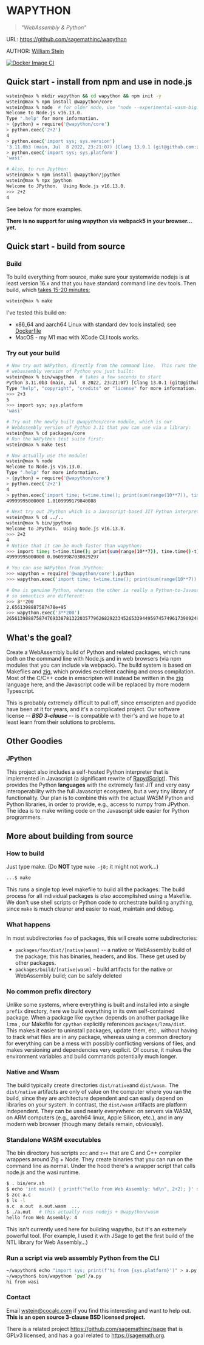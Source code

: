 # WAPYTHON

> _"WebAssembly & Python"_

URL: https://github.com/sagemathinc/wapython 

AUTHOR:  [William Stein](https://github.com/williamstein/)

[![Docker Image CI](https://github.com/sagemathinc/wapython/actions/workflows/docker-image.yml/badge.svg)](https://github.com/sagemathinc/wapython/actions/workflows/docker-image.yml)

## Quick start \- install from npm and use in node.js

```sh
wstein@max % mkdir wapython && cd wapython && npm init -y
wstein@max % npm install @wapython/core
wstein@max % node  # for older node, use "node --experimental-wasm-bigint"
Welcome to Node.js v16.13.0.
Type ".help" for more information.
> {python} = require('@wapython/core')
> python.exec('2+2')
4
> python.exec('import sys; sys.version')
'3.11.0b3 (main, Jul  8 2022, 23:21:07) [Clang 13.0.1 (git@github.com:ziglang/zig-bootstrap.git 81f0e6c5b902ead84753490d'
> python.exec('import sys; sys.platform')
'wasi'

# Also, to run Jpython:
wstein@max % npm install @wapython/jpython
wstein@max % npx jpython
Welcome to JPython.  Using Node.js v16.13.0. 
>>> 2+2
4
```

See below for more examples.

**There is no support for using wapython via webpack5 in your browser... yet.**

## Quick start - build from source

### Build

To build everything from source, make sure your systemwide nodejs is at least version 16.x and that you have standard command line dev tools.  Then build, which [takes 15\-20 minutes:](https://github.com/sagemathinc/wapython/actions) 

```sh
wstein@max % make
```

I've tested this build on:

- x86\_64 and aarch64 Linux with standard dev tools installed; see [Dockerfile](./Dockerfile) 
- MacOS \- my M1 mac with XCode CLI tools works.

### Try out your build

```sh
# Now try out WAPython, directly from the command line.  This runs the
# webassembly version of Python you just built:
wstein@max % bin/wapython  # takes a few seconds to start
Python 3.11.0b3 (main, Jul  8 2022, 23:21:07) [Clang 13.0.1 (git@github.com:ziglang/zig-bootstrap.git 81f0e6c5b902ead84753490d on wasi
Type "help", "copyright", "credits" or "license" for more information.
>>> 2+3
5
>>> import sys; sys.platform
'wasi'

# Try out the newly built @wapython/core module, which is our
# WebAssembly version of Python 3.11 that you can use via a library:
wstein@max % cd packages/core
# Run the WAPython test suite first:
wstein@max % make test

# Now actually use the module:
wstein@max % node
Welcome to Node.js v16.13.0.
Type ".help" for more information.
> {python} = require('@wapython/core')
> python.exec('2+2')
4
> python.exec('import time; t=time.time(); print(sum(range(10**7)), time.time()-t)')
49999995000000 1.0109999179840088

# Next try out JPython which is a Javascript-based JIT Python interpreter:
wstein@max % cd ../..
wstein@max % bin/jpython
Welcome to JPython.  Using Node.js v16.13.0.  
>>> 2+2
4
# Notice that it can be much faster than wapython:
>>> import time; t=time.time(); print(sum(range(10**7)), time.time()-t)
49999995000000 0.06099987030029297

# You can use WAPython from JPython:
>>> wapython = require('@wapython/core').python
>>> wapython.exec('import time; t=time.time(); print(sum(range(10**7)), time.time()-t)')

# One is genuine Python, whereas the other is really a Python-to-Javascript compiler,
# so semantics are different:
>>> 3**200
2.6561398887587478e+95
>>> wapython.exec('3**200')
265613988875874769338781322035779626829233452653394495974574961739092490901302182994384699044001
```

## What's the goal?

Create a WebAssembly build of Python and related packages, which runs both on the command line with Node.js and in web browsers \(via npm modules that you can include via webpack\).  The build system is based on Makefiles and [zig](https://ziglang.org/), which provides excellent caching and cross compilation.  Most of the C/C\+\+ code in emscripten will instead be written in the [zig](https://ziglang.org/) language here, and the Javascript code will be replaced by more modern Typescript.

This is probably extremely difficult to pull off, since emscripten and pyodide have been at it for years, and it's a complicated project.   Our software license \-\- _**BSD 3\-clause**_ \-\- is compatible with their's and we hope to at least learn from their solutions to problems.

## Other Goodies 

### JPython

This project also includes a self\-hosted Python interpreter that is implemented in Javascript \(a significant rewrite of [RapydScript](https://github.com/atsepkov/RapydScript)\).  This provides the Python **languages** with the extremely fast JIT and very easy interoperability with the full Javascript ecosystem, but a very tiny library of functionality.   Our plan is to combine this with the actual WASM Python and Python libraries, in order to provide, e.g., access to numpy from JPython.   The idea is to make writing code on the Javascript side easier for Python programmers.    

## More about building from source

### How to build

Just type make.   \(Do **NOT** type `make -j8;` it might not work...\)

```sh
...$ make
```

This runs a single top level makefile to build all the packages. The build process for all individual packages is _also_ accomplished using a Makefile. We don't use shell scripts or Python code to orchestrate building anything, since `make` is much cleaner and easier to read, maintain and debug.

### What happens

In most subdirectories `foo` of packages, this will create some subdirectories:

- `packages/foo/dist/[native|wasm]` -- a native or WebAssembly build of the package; this has binaries, headers, and libs. These get used by other packages.
- `packages/build/[native|wasm]` - build artifacts for the native or WebAssembly build; can be safely deleted

### No common prefix directory

Unlike some systems, where everything is built and installed into a single `prefix` directory, here we build everything in its own self\-contained package. When a package like `cpython` depends on another package like `lzma` , our Makefile for `cpython` explicitly references `packages/lzma/dist`. This makes it easier to uninstall packages, update them, etc., without having to track what files are in any package, whereas using a common directory for everything can be a mess with possibly conflicting versions of files, and makes versioning and dependencies very explicit.  Of course, it makes the environment variables and build commands potentially much longer.  

### Native and Wasm

The build typically create directories `dist/native`and `dist/wasm.` The `dist/native` artifacts are only of value on the computer where you ran the build, since they are architecture dependent and can easily depend on libraries on your system. In contrast, the `dist/wasm` artifacts are platform independent. They can be used nearly everywhere: on servers via WASM, on ARM computers \(e.g., aarch64 linux, Apple Silicon, etc.\), and in any modern web browser \(though many details remain, obviously\).

### Standalone WASM executables

The bin directory has scripts `zcc` and `z++` that are C and C\+\+ compiler wrappers around Zig \+ Node.  They create binaries that you can run on the command line as normal.  Under the hood there's a wrapper script that calls node.js and the wasi runtime.

```sh
$ . bin/env.sh
$ echo 'int main() { printf("hello from Web Assembly: %d\n", 2+2); }' > a.c
$ zcc a.c
$ ls -l
a.c  a.out  a.out.wasm  ...
$ ./a.out   # this actually runs nodejs + @wapython/wasm
hello from Web Assembly: 4
```

This isn't currently used here for building wapytho, but it's an extremely powerful tool.  \(For example, I used it with JSage to get the first build of the NTL library for Web Assembly...\)

### Run a script via web assembly Python from the CLI

```sh
~/wapython$ echo "import sys; print(f'hi from {sys.platform}')" > a.py
~/wapython$ bin/wapython `pwd`/a.py
hi from wasi
```

### Contact

Email [wstein@cocalc.com](mailto:wstein@cocalc.com) if you find this interesting and want to help out. **This is an open source 3\-clause BSD licensed project.**

There is a related project https://github.com/sagemathinc/jsage that is GPLv3 licensed, and has a goal related to https://sagemath.org.

